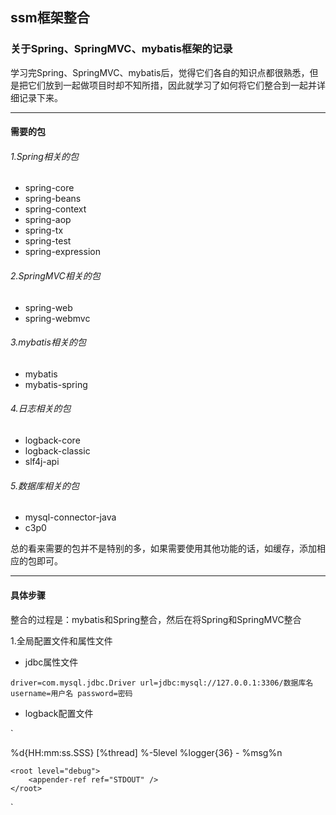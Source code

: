 ## ssm框架整合
### 关于Spring、SpringMVC、mybatis框架的记录
学习完Spring、SpringMVC、mybatis后，觉得它们各自的知识点都很熟悉，但是把它们放到一起做项目时却不知所措，因此就学习了如何将它们整合到一起并详细记录下来。
***
#### 需要的包
###### 1.Spring相关的包
- spring-core
- spring-beans
- spring-context
- spring-aop
- spring-tx
- spring-test
- spring-expression
###### 2.SpringMVC相关的包
- spring-web
- spring-webmvc
###### 3.mybatis相关的包
- mybatis
- mybatis-spring
###### 4.日志相关的包
- logback-core
- logback-classic
- slf4j-api
###### 5.数据库相关的包
- mysql-connector-java
- c3p0

总的看来需要的包并不是特别的多，如果需要使用其他功能的话，如缓存，添加相应的包即可。
***
#### 具体步骤
整合的过程是：mybatis和Spring整合，然后在将Spring和SpringMVC整合

1.全局配置文件和属性文件
- jdbc属性文件

`
driver=com.mysql.jdbc.Driver
url=jdbc:mysql://127.0.0.1:3306/数据库名
username=用户名
password=密码
`
- logback配置文件

`
<?xml version="1.0" encoding="UTF-8" ?>
<configuration debug="true">
    <appender name="STDOUT" class="ch.qos.logback.core.ConsoleAppender">
        <!-- encoders are  by default assigned the type
             ch.qos.logback.classic.encoder.PatternLayoutEncoder -->
        <encoder>
            <pattern>%d{HH:mm:ss.SSS} [%thread] %-5level %logger{36} - %msg%n</pattern>
        </encoder>
    </appender>

    <root level="debug">
        <appender-ref ref="STDOUT" />
    </root>
</configuration>
`

